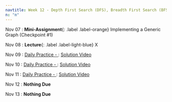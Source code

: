 ```yaml
---
navtitle: Week 12 - Depth First Search (DFS), Breadth First Search (BFS), and Shortest Path
n: "m"
---
```


Nov 07
: **Mini-Assignment**{: .label .label-orange} Implementing a Generic Graph (Checkpoint #1)

Nov 08
: **Lecture**{: .label .label-light-blue} X

Nov 09
: [Daily Practice - ](https://leetcode.com/problems/)
    : [Solution Video]()

Nov 10
: [Daily Practice - ](https://leetcode.com/problems/)
    : [Solution Video]()

Nov 11
: [Daily Practice - ](https://leetcode.com/problems/)
    : [Solution Video]()

Nov 12
: **Nothing Due**

Nov 13
: **Nothing Due**

